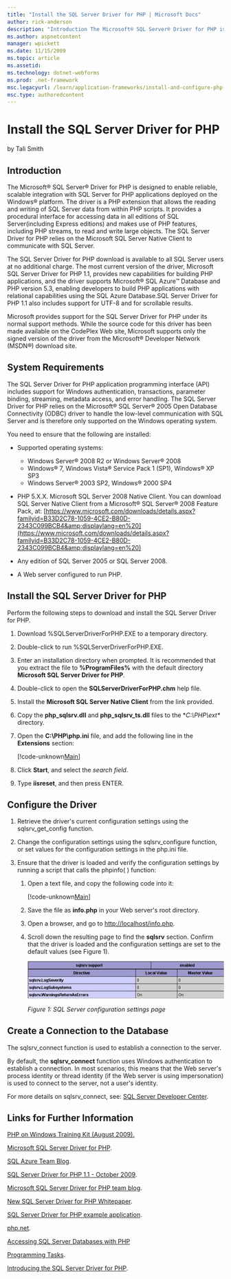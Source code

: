 ```yaml
---
title: "Install the SQL Server Driver for PHP | Microsoft Docs"
author: rick-anderson
description: "Introduction The Microsoft® SQL Server® Driver for PHP is designed to enable reliable, scalable integration with SQL Server for PHP applications deployed on..."
ms.author: aspnetcontent
manager: wpickett
ms.date: 11/15/2009
ms.topic: article
ms.assetid: 
ms.technology: dotnet-webforms
ms.prod: .net-framework
msc.legacyurl: /learn/application-frameworks/install-and-configure-php-on-iis/install-the-sql-server-driver-for-php
msc.type: authoredcontent
---
```

Install the SQL Server Driver for PHP
====================
by Tali Smith

## Introduction

The Microsoft® SQL Server® Driver for PHP is designed to enable reliable, scalable integration with SQL Server for PHP applications deployed on the Windows® platform. The driver is a PHP extension that allows the reading and writing of SQL Server data from within PHP scripts. It provides a procedural interface for accessing data in all editions of SQL Server(including Express editions) and makes use of PHP features, including PHP streams, to read and write large objects. The SQL Server Driver for PHP relies on the Microsoft SQL Server Native Client to communicate with SQL Server.

The SQL Server Driver for PHP download is available to all SQL Server users at no additional charge. The most current version of the driver, Microsoft SQL Server Driver for PHP 1.1, provides new capabilities for building PHP applications, and the driver supports Microsoft® SQL Azure™ Database and PHP version 5.3, enabling developers to build PHP applications with relational capabilities using the SQL Azure Database.SQL Server Driver for PHP 1.1 also includes support for UTF-8 and for scrollable results.

Microsoft provides support for the SQL Server Driver for PHP under its normal support methods. While the source code for this driver has been made available on the CodePlex Web site, Microsoft supports only the signed version of the driver from the Microsoft® Developer Network (MSDN®) download site.

## System Requirements

The SQL Server Driver for PHP application programming interface (API) includes support for Windows authentication, transactions, parameter binding, streaming, metadata access, and error handling. The SQL Server Driver for PHP relies on the Microsoft® SQL Server® 2005 Open Database Connectivity (ODBC) driver to handle the low-level communication with SQL Server and is therefore only supported on the Windows operating system.

You need to ensure that the following are installed:

- Supported operating systems:  

    - Windows Server® 2008 R2 or Windows Server® 2008
    - Windows® 7, Windows Vista® Service Pack 1 (SP1), Windows® XP SP3
    - Windows Server® 2003 SP2, Windows® 2000 SP4
- PHP 5.X.X. Microsoft SQL Server 2008 Native Client. You can download SQL Server Native Client from a Microsoft® SQL Server® 2008 Feature Pack, at: [https://www.microsoft.com/downloads/details.aspx?familyid=B33D2C78-1059-4CE2-B80D-2343C099BCB4&amp;displaylang=en%20](https://www.microsoft.com/downloads/details.aspx?familyid=B33D2C78-1059-4CE2-B80D-2343C099BCB4&amp;displaylang=en%20)
- Any edition of SQL Server 2005 or SQL Server 2008.
- A Web server configured to run PHP.

## Install the SQL Server Driver for PHP

Perform the following steps to download and install the SQL Server Driver for PHP.

1. Download %SQLServerDriverForPHP.EXE to a temporary directory.
2. Double-click to run %SQLServerDriverForPHP.EXE.
3. Enter an installation directory when prompted. It is recommended that you extract the file to **%ProgramFiles%** with the default directory **Microsoft SQL Server Driver for PHP**.
4. Double-click to open the **SQLServerDriverForPHP.chm** help file.
5. Install the **Microsoft SQL Server Native Client** from the link provided.
6. Copy the **php\_sqlsrv.dll** and **php\_sqlsrv\_ts.dll** files to the **C:\PHP\ext\** directory.
7. Open the **C:\PHP\php.ini** file, and add the following line in the **Extensions** section:  

    [!code-unknown[Main](install-the-sql-server-driver-for-php/samples/sample-127390-1.unknown)]
8. Click **Start**, and select the *search field*.
9. Type **iisreset**, and then press ENTER.

## Configure the Driver

1. Retrieve the driver's current configuration settings using the sqlsrv\_get\_config function.
2. Change the configuration settings using the sqlsrv\_configure function, or set values for the configuration settings in the php.ini file.
3. Ensure that the driver is loaded and verify the configuration settings by running a script that calls the phpinfo( ) function:  

    1. Open a text file, and copy the following code into it:  

        [!code-unknown[Main](install-the-sql-server-driver-for-php/samples/sample-127390-2.unknown)]
    2. Save the file as **info.php** in your Web server's root directory.
    3. Open a browser, and go to [http://localhost/info.php](http://localhost/info.php).
    4. Scroll down the resulting page to find the **sqlsrv** section. Confirm that the driver is loaded and the configuration settings are set to the default values (see Figure 1).  

        [![](install-the-sql-server-driver-for-php/_static/image2.jpg)](install-the-sql-server-driver-for-php/_static/image1.jpg)

        *Figure 1: SQL Server configuration settings page*

## Create a Connection to the Database

The sqlsrv\_connect function is used to establish a connection to the server.

By default, the **sqlsrv\_connect** function uses Windows authentication to establish a connection. In most scenarios, this means that the Web server's process identity or thread identity (if the Web server is using impersonation) is used to connect to the server, not a user's identity.

For more details on sqlsrv\_connect, see: [SQL Server Developer Center](https://msdn.microsoft.com/en-us/library/cc296161(SQL.90).aspx).

## Links for Further Information

[PHP on Windows Training Kit (August 2009).](https://www.microsoft.com/downloads/details.aspx?familyid=C8498C9B-A85A-4AFA-90C0-593D0E4850CB&amp;displaylang=en)

[Microsoft SQL Server Driver for PHP](http://www.codeplex.com/SQLSRVPHP).

[SQL Azure Team Blog](https://blogs.msdn.com/ssds/default.aspx).

[SQL Server Driver for PHP 1.1 - October 2009](https://www.microsoft.com/downloads/details.aspx?FamilyID=ccdf728b-1ea0-48a8-a84a-5052214caad9&amp;displaylang=en).

[Microsoft SQL Server Driver for PHP team blog](https://blogs.msdn.com/sqlphp/default.aspx).

[New SQL Server Driver for PHP Whitepaper](https://blogs.msdn.com/sqlphp/archive/2008/08/29/new-sql-server-driver-for-php-whitepaper-available.aspx).

[SQL Server Driver for PHP example application](https://msdn.microsoft.com/en-us/library/cc296196(SQL.90).aspx).

[php.net](http://php.net/).

[Accessing SQL Server Databases with PHP](https://msdn.microsoft.com/en-us/library/cc793139(SQL.90).aspx)

[Programming Tasks](https://technet.microsoft.com/en-us/library/cc644935(SQL.90).aspx).

[Introducing the SQL Server Driver for PHP](https://msdn.microsoft.com/en-us/library/cc296172(SQL.90).aspx).